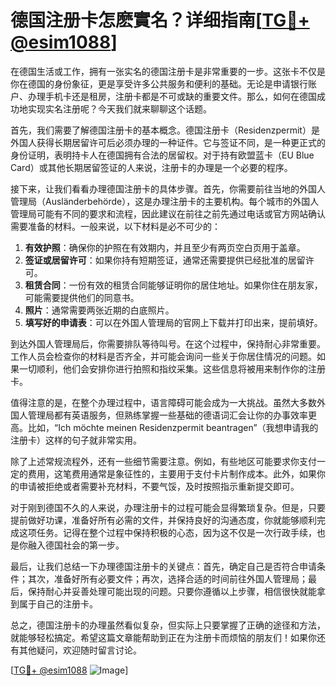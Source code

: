# 德国注册卡怎麽實名？详细指南[[TG💪+ @esim1088](https://t.me/s/esim1088)]

在德国生活或工作，拥有一张实名的德国注册卡是非常重要的一步。这张卡不仅是你在德国的身份象征，更是享受许多公共服务和便利的基础。无论是申请银行账户、办理手机卡还是租房，注册卡都是不可或缺的重要文件。那么，如何在德国成功地实现实名注册呢？今天我们就来聊聊这个话题。

首先，我们需要了解德国注册卡的基本概念。德国注册卡（Residenzpermit）是外国人获得长期居留许可后必须办理的一种证件。它与签证不同，是一种更正式的身份证明，表明持卡人在德国拥有合法的居留权。对于持有欧盟蓝卡（EU Blue Card）或其他长期居留签证的人来说，注册卡的办理是一个必要的程序。

接下来，让我们看看办理德国注册卡的具体步骤。首先，你需要前往当地的外国人管理局（Ausländerbehörde），这是办理注册卡的主要机构。每个城市的外国人管理局可能有不同的要求和流程，因此建议在前往之前先通过电话或官方网站确认需要准备的材料。一般来说，以下材料是必不可少的：

1. **有效护照**：确保你的护照在有效期内，并且至少有两页空白页用于盖章。
2. **签证或居留许可**：如果你持有短期签证，通常还需要提供已经批准的居留许可。
3. **租赁合同**：一份有效的租赁合同能够证明你的居住地址。如果你住在朋友家，可能需要提供他们的同意书。
4. **照片**：通常需要两张近期的白底照片。
5. **填写好的申请表**：可以在外国人管理局的官网上下载并打印出来，提前填好。

到达外国人管理局后，你需要排队等待叫号。在这个过程中，保持耐心非常重要。工作人员会检查你的材料是否齐全，并可能会询问一些关于你居住情况的问题。如果一切顺利，他们会安排你进行拍照和指纹采集。这些信息将被用来制作你的注册卡。

值得注意的是，在整个办理过程中，语言障碍可能会成为一大挑战。虽然大多数外国人管理局都有英语服务，但熟练掌握一些基础的德语词汇会让你的办事效率更高。比如，“Ich möchte meinen Residenzpermit beantragen”（我想申请我的注册卡）这样的句子就非常实用。

除了上述常规流程外，还有一些细节需要注意。例如，有些地区可能要求你支付一定的费用，这笔费用通常是象征性的，主要用于支付卡片制作成本。此外，如果你的申请被拒绝或者需要补充材料，不要气馁，及时按照指示重新提交即可。

对于刚到德国不久的人来说，办理注册卡的过程可能会显得繁琐复杂。但是，只要提前做好功课，准备好所有必需的文件，并保持良好的沟通态度，你就能够顺利完成这项任务。记得在整个过程中保持积极的心态，因为这不仅是一次行政手续，也是你融入德国社会的第一步。

最后，让我们总结一下办理德国注册卡的关键点：首先，确定自己是否符合申请条件；其次，准备好所有必要文件；再次，选择合适的时间前往外国人管理局；最后，保持耐心并妥善处理可能出现的问题。只要你遵循以上步骤，相信很快就能拿到属于自己的注册卡。

总之，德国注册卡的办理虽然看似复杂，但实际上只要掌握了正确的途径和方法，就能够轻松搞定。希望这篇文章能帮助到正在为注册卡而烦恼的朋友们！如果你还有其他疑问，欢迎随时留言讨论。

[[TG💪+ @esim1088](https://t.me/s/esim1088) ![Image](https://i.postimg.cc/4NQfJmqS/Snipaste-2025-05-13-00-14-12.png)]